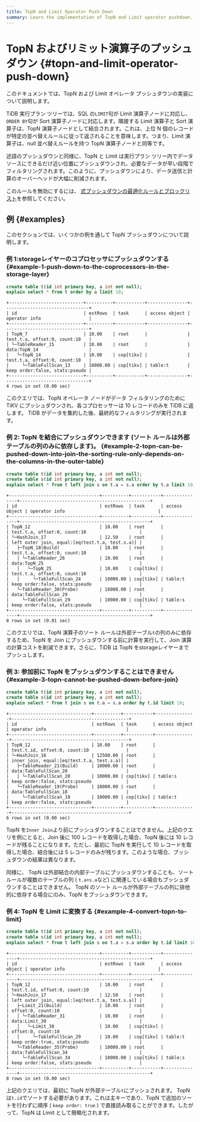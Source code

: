```yaml
---
title: TopN and Limit Operator Push Down
summary: Learn the implementation of TopN and Limit operator pushdown.
---
```


# TopN およびリミット演算子のプッシュダウン {#topn-and-limit-operator-push-down}

このドキュメントでは、TopN および Limit オペレータ プッシュダウンの実装について説明します。

TiDB 実行プラン ツリーでは、SQL の`LIMIT`句が Limit 演算子ノードに対応し、 `ORDER BY`句が Sort 演算子ノードに対応します。隣接する Limit 演算子と Sort 演算子は、TopN 演算子ノードとして結合されます。これは、上位 N 個のレコードが特定の並べ替えルールに従って返されることを意味します。つまり、Limit 演算子は、null 並べ替えルールを持つ TopN 演算子ノードと同等です。

述語のプッシュダウンと同様に、TopN と Limit は実行プラン ツリー内でデータ ソースにできるだけ近い位置にプッシュダウンされ、必要なデータが早い段階でフィルタリングされます。このように、プッシュダウンにより、データ送信と計算のオーバーヘッドが大幅に削減されます。

このルールを無効にするには、 [式プッシュダウンの最適化ルールとブロックリスト](/blocklist-control-plan.md)を参照してください。

## 例 {#examples}

このセクションでは、いくつかの例を通して TopN プッシュダウンについて説明します。

### 例 1:storageレイヤーのコプロセッサにプッシュダウンする {#example-1-push-down-to-the-coprocessors-in-the-storage-layer}

```sql
create table t(id int primary key, a int not null);
explain select * from t order by a limit 10;
```

    +----------------------------+----------+-----------+---------------+--------------------------------+
    | id                         | estRows  | task      | access object | operator info                  |
    +----------------------------+----------+-----------+---------------+--------------------------------+
    | TopN_7                     | 10.00    | root      |               | test.t.a, offset:0, count:10   |
    | └─TableReader_15           | 10.00    | root      |               | data:TopN_14                   |
    |   └─TopN_14                | 10.00    | cop[tikv] |               | test.t.a, offset:0, count:10   |
    |     └─TableFullScan_13     | 10000.00 | cop[tikv] | table:t       | keep order:false, stats:pseudo |
    +----------------------------+----------+-----------+---------------+--------------------------------+
    4 rows in set (0.00 sec)

このクエリでは、TopN オペレータ ノードがデータ フィルタリングのために TiKV にプッシュダウンされ、各コプロセッサーは 10 レコードのみを TiDB に返します。 TiDB がデータを集約した後、最終的なフィルタリングが実行されます。

### 例 2: TopN を結合にプッシュダウンできます (ソート ルールは外部テーブルの列のみに依存します)。 {#example-2-topn-can-be-pushed-down-into-join-the-sorting-rule-only-depends-on-the-columns-in-the-outer-table}

```sql
create table t(id int primary key, a int not null);
create table s(id int primary key, a int not null);
explain select * from t left join s on t.a = s.a order by t.a limit 10;
```

    +----------------------------------+----------+-----------+---------------+-------------------------------------------------+
    | id                               | estRows  | task      | access object | operator info                                   |
    +----------------------------------+----------+-----------+---------------+-------------------------------------------------+
    | TopN_12                          | 10.00    | root      |               | test.t.a, offset:0, count:10                    |
    | └─HashJoin_17                    | 12.50    | root      |               | left outer join, equal:[eq(test.t.a, test.s.a)] |
    |   ├─TopN_18(Build)               | 10.00    | root      |               | test.t.a, offset:0, count:10                    |
    |   │ └─TableReader_26             | 10.00    | root      |               | data:TopN_25                                    |
    |   │   └─TopN_25                  | 10.00    | cop[tikv] |               | test.t.a, offset:0, count:10                    |
    |   │     └─TableFullScan_24       | 10000.00 | cop[tikv] | table:t       | keep order:false, stats:pseudo                  |
    |   └─TableReader_30(Probe)        | 10000.00 | root      |               | data:TableFullScan_29                           |
    |     └─TableFullScan_29           | 10000.00 | cop[tikv] | table:s       | keep order:false, stats:pseudo                  |
    +----------------------------------+----------+-----------+---------------+-------------------------------------------------+
    8 rows in set (0.01 sec)

このクエリでは、TopN 演算子のソート ルールは外部テーブル`t`の列のみに依存するため、TopN を Join にプッシュダウンする前に計算を実行して、Join 演算の計算コストを削減できます。さらに、TiDB は TopN をstorageレイヤーまでプッシュします。

### 例 3: 参加前に TopN をプッシュダウンすることはできません {#example-3-topn-cannot-be-pushed-down-before-join}

```sql
create table t(id int primary key, a int not null);
create table s(id int primary key, a int not null);
explain select * from t join s on t.a = s.a order by t.id limit 10;
```

    +-------------------------------+----------+-----------+---------------+--------------------------------------------+
    | id                            | estRows  | task      | access object | operator info                              |
    +-------------------------------+----------+-----------+---------------+--------------------------------------------+
    | TopN_12                       | 10.00    | root      |               | test.t.id, offset:0, count:10              |
    | └─HashJoin_16                 | 12500.00 | root      |               | inner join, equal:[eq(test.t.a, test.s.a)] |
    |   ├─TableReader_21(Build)     | 10000.00 | root      |               | data:TableFullScan_20                      |
    |   │ └─TableFullScan_20        | 10000.00 | cop[tikv] | table:s       | keep order:false, stats:pseudo             |
    |   └─TableReader_19(Probe)     | 10000.00 | root      |               | data:TableFullScan_18                      |
    |     └─TableFullScan_18        | 10000.00 | cop[tikv] | table:t       | keep order:false, stats:pseudo             |
    +-------------------------------+----------+-----------+---------------+--------------------------------------------+
    6 rows in set (0.00 sec)

TopN を`Inner Join`より前にプッシュダウンすることはできません。上記のクエリを例にとると、Join 後に 100 レコードを取得した場合、TopN 後には 10 レコードが残ることになります。ただし、最初に TopN を実行して 10 レコードを取得した場合、結合後には 5 レコードのみが残ります。このような場合、プッシュダウンの結果は異なります。

同様に、 TopN は外部結合の内部テーブルにプッシュダウンすることも、ソート ルールが複数のテーブルの列 ( `t.a+s.a`など) に関連している場合もプッシュダウンすることはできません。 TopN のソート ルールが外部テーブルの列に排他的に依存する場合にのみ、TopN をプッシュダウンできます。

### 例 4: TopN を Limit に変換する {#example-4-convert-topn-to-limit}

```sql
create table t(id int primary key, a int not null);
create table s(id int primary key, a int not null);
explain select * from t left join s on t.a = s.a order by t.id limit 10;
```

```
+----------------------------------+----------+-----------+---------------+-------------------------------------------------+
| id                               | estRows  | task      | access object | operator info                                   |
+----------------------------------+----------+-----------+---------------+-------------------------------------------------+
| TopN_12                          | 10.00    | root      |               | test.t.id, offset:0, count:10                   |
| └─HashJoin_17                    | 12.50    | root      |               | left outer join, equal:[eq(test.t.a, test.s.a)] |
|   ├─Limit_21(Build)              | 10.00    | root      |               | offset:0, count:10                              |
|   │ └─TableReader_31             | 10.00    | root      |               | data:Limit_30                                   |
|   │   └─Limit_30                 | 10.00    | cop[tikv] |               | offset:0, count:10                              |
|   │     └─TableFullScan_29       | 10.00    | cop[tikv] | table:t       | keep order:true, stats:pseudo                   |
|   └─TableReader_35(Probe)        | 10000.00 | root      |               | data:TableFullScan_34                           |
|     └─TableFullScan_34           | 10000.00 | cop[tikv] | table:s       | keep order:false, stats:pseudo                  |
+----------------------------------+----------+-----------+---------------+-------------------------------------------------+
8 rows in set (0.00 sec)

```

上記のクエリでは、最初に TopN が外部テーブル`t`にプッシュされます。 TopN は`t.id`でソートする必要があります。これは主キーであり、TopN で追加のソートを行わずに順序 ( `keep order: true` ) で直接読み取ることができます。したがって、TopN は Limit として簡略化されます。
